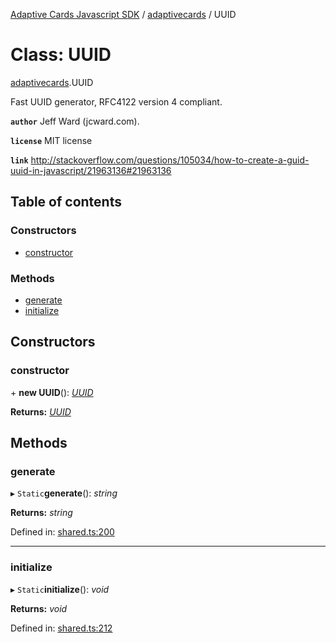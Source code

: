 [Adaptive Cards Javascript SDK](../README.md) / [adaptivecards](../modules/adaptivecards.md) / UUID

# Class: UUID

[adaptivecards](../modules/adaptivecards.md).UUID

Fast UUID generator, RFC4122 version 4 compliant.

**`author`** Jeff Ward (jcward.com).

**`license`** MIT license

**`link`** http://stackoverflow.com/questions/105034/how-to-create-a-guid-uuid-in-javascript/21963136#21963136

## Table of contents

### Constructors

- [constructor](adaptivecards.uuid.md#constructor)

### Methods

- [generate](adaptivecards.uuid.md#generate)
- [initialize](adaptivecards.uuid.md#initialize)

## Constructors

### constructor

\+ **new UUID**(): [_UUID_](shared.uuid.md)

**Returns:** [_UUID_](shared.uuid.md)

## Methods

### generate

▸ `Static`**generate**(): _string_

**Returns:** _string_

Defined in: [shared.ts:200](https://github.com/microsoft/AdaptiveCards/blob/0938a1f10/source/nodejs/adaptivecards/src/shared.ts#L200)

---

### initialize

▸ `Static`**initialize**(): _void_

**Returns:** _void_

Defined in: [shared.ts:212](https://github.com/microsoft/AdaptiveCards/blob/0938a1f10/source/nodejs/adaptivecards/src/shared.ts#L212)
